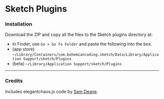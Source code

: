 Sketch Plugins
==============

### Installation

Download the ZIP and copy all the files to the Sketch plugins directory at:
* In Finder, use `Go > Go To Folder` and paste the following into the box.
* (app store) `~/Library/Containers/com.bohemiancoding.sketch/Data/Library/Application Support/sketch/Plugins`
* (beta) `~/Library/Application Support/sketch/Plugins`


----

### Credits

Includes elegantchaos.js code by [Sam Deane](https://github.com/samdeane/).

